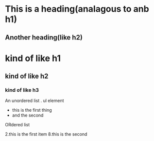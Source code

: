 This is a heading(analagous to anb h1)
=====

Another heading(like h2)
-----

# kind of like h1

## kind of like h2

### kind of like h3

An unordered list . ul element
* this is the first thing
* and the second

ORdered list

2.this is the first item
8.this is the second
